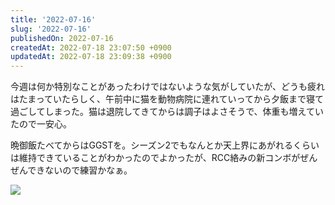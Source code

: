 ```yaml
---
title: '2022-07-16'
slug: '2022-07-16'
publishedOn: 2022-07-16
createdAt: 2022-07-18 23:07:50 +0900
updatedAt: 2022-07-18 23:09:38 +0900
---
```

今週は何か特別なことがあったわけではないような気がしていたが、どうも疲れはたまっていたらしく、午前中に猫を動物病院に連れていってから夕飯まで寝て過ごしてしまった。猫は退院してきてからは調子はよさそうで、体重も増えていたので一安心。

晩御飯たべてからはGGSTを。シーズン2でもなんとか天上界にあがれるくらいは維持できていることがわかったのでよかったが、RCC絡みの新コンボがぜんぜんできないので練習かなぁ。

![](https://lh3.googleusercontent.com/pw/AM-JKLW0lefhA7cDjNVtcdg2RXnOMaOFKgcbQ8-FYeOFbLlzAchVEre6pUnOcOHsZg5YrIM3br-t0ychYZc_7dyh06zMZ2bGV2F6B9yM6vdtTkacwFVgGVtAykp3oBIZGEYAwVuKw-az0c5hzUBqRh_I30Wd2Q=w600-no?authuser=0)
